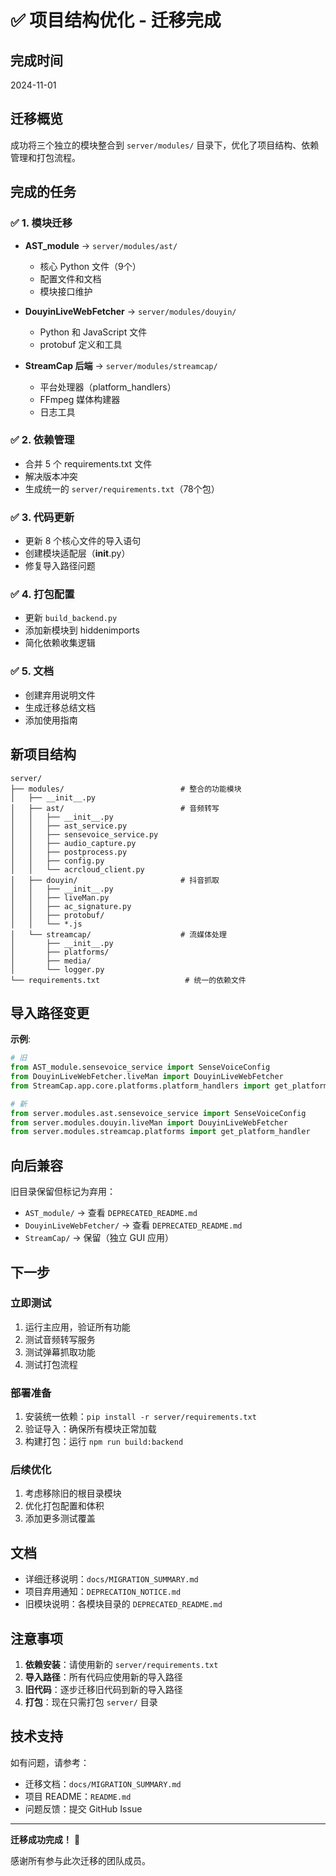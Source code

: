 # ✅ 项目结构优化 - 迁移完成

## 完成时间
2024-11-01

## 迁移概览

成功将三个独立的模块整合到 `server/modules/` 目录下，优化了项目结构、依赖管理和打包流程。

## 完成的任务

### ✅ 1. 模块迁移
- **AST_module** → `server/modules/ast/`
  - 核心 Python 文件（9个）
  - 配置文件和文档
  - 模块接口维护

- **DouyinLiveWebFetcher** → `server/modules/douyin/`
  - Python 和 JavaScript 文件
  - protobuf 定义和工具

- **StreamCap 后端** → `server/modules/streamcap/`
  - 平台处理器（platform_handlers）
  - FFmpeg 媒体构建器
  - 日志工具

### ✅ 2. 依赖管理
- 合并 5 个 requirements.txt 文件
- 解决版本冲突
- 生成统一的 `server/requirements.txt`（78个包）

### ✅ 3. 代码更新
- 更新 8 个核心文件的导入语句
- 创建模块适配层（__init__.py）
- 修复导入路径问题

### ✅ 4. 打包配置
- 更新 `build_backend.py`
- 添加新模块到 hiddenimports
- 简化依赖收集逻辑

### ✅ 5. 文档
- 创建弃用说明文件
- 生成迁移总结文档
- 添加使用指南

## 新项目结构

```
server/
├── modules/                          # 整合的功能模块
│   ├── __init__.py
│   ├── ast/                          # 音频转写
│   │   ├── __init__.py
│   │   ├── ast_service.py
│   │   ├── sensevoice_service.py
│   │   ├── audio_capture.py
│   │   ├── postprocess.py
│   │   ├── config.py
│   │   └── acrcloud_client.py
│   ├── douyin/                       # 抖音抓取
│   │   ├── __init__.py
│   │   ├── liveMan.py
│   │   ├── ac_signature.py
│   │   ├── protobuf/
│   │   └── *.js
│   └── streamcap/                    # 流媒体处理
│       ├── __init__.py
│       ├── platforms/
│       ├── media/
│       └── logger.py
└── requirements.txt                   # 统一的依赖文件
```

## 导入路径变更

**示例**:
```python
# 旧
from AST_module.sensevoice_service import SenseVoiceConfig
from DouyinLiveWebFetcher.liveMan import DouyinLiveWebFetcher
from StreamCap.app.core.platforms.platform_handlers import get_platform_handler

# 新
from server.modules.ast.sensevoice_service import SenseVoiceConfig
from server.modules.douyin.liveMan import DouyinLiveWebFetcher
from server.modules.streamcap.platforms import get_platform_handler
```

## 向后兼容

旧目录保留但标记为弃用：
- `AST_module/` → 查看 `DEPRECATED_README.md`
- `DouyinLiveWebFetcher/` → 查看 `DEPRECATED_README.md`
- `StreamCap/` → 保留（独立 GUI 应用）

## 下一步

### 立即测试
1. 运行主应用，验证所有功能
2. 测试音频转写服务
3. 测试弹幕抓取功能
4. 测试打包流程

### 部署准备
1. 安装统一依赖：`pip install -r server/requirements.txt`
2. 验证导入：确保所有模块正常加载
3. 构建打包：运行 `npm run build:backend`

### 后续优化
1. 考虑移除旧的根目录模块
2. 优化打包配置和体积
3. 添加更多测试覆盖

## 文档

- 详细迁移说明：`docs/MIGRATION_SUMMARY.md`
- 项目弃用通知：`DEPRECATION_NOTICE.md`
- 旧模块说明：各模块目录的 `DEPRECATED_README.md`

## 注意事项

1. **依赖安装**：请使用新的 `server/requirements.txt`
2. **导入路径**：所有代码应使用新的导入路径
3. **旧代码**：逐步迁移旧代码到新的导入路径
4. **打包**：现在只需打包 `server/` 目录

## 技术支持

如有问题，请参考：
- 迁移文档：`docs/MIGRATION_SUMMARY.md`
- 项目 README：`README.md`
- 问题反馈：提交 GitHub Issue

---

**迁移成功完成！** 🎉

感谢所有参与此次迁移的团队成员。

